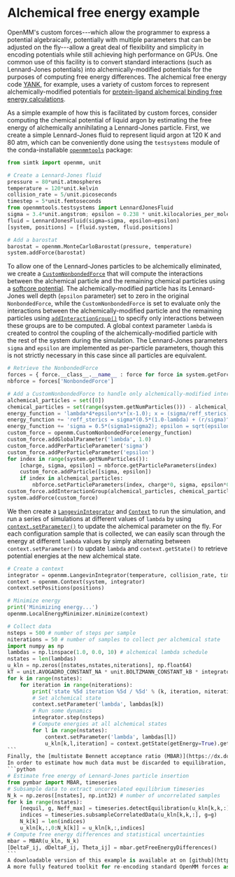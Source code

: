 # Alchemical free energy example

OpenMM's custom forces---which allow the programmer to express a potential algebraically, potentially with multiple parameters that can be adjusted on the fly---allow a great deal of flexibility and simplicity in encoding potentials while still achieving high performance on GPUs.
One common use of this facility is to convert standard interactions (such as Lennard-Jones potentials) into alchemically-modified potentials for the purposes of computing free energy differences.
The alchemical free energy code [YANK](http://github.com/choderalab/yank), for example, uses a variety of custom forces to represent alchemically-modified potentials for [protein-ligand alchemical binding free energy calculations](http://dx.doi.org/10.1007/s10822-013-9689-8).

As a simple example of how this is facilitated by custom forces, consider computing the chemical potential of liquid argon by estimating the free energy of alchemically annihilating a Lennard-Jones particle.
First, we create a simple Lennard-Jones fluid to represent liquid argon at 120 K and 80 atm, which can be conveniently done using the `testsystems` module of the conda-installable [`openmmtools`](http://github.com/choderalab/openmmtools) package:
```python
from simtk import openmm, unit

# Create a Lennard-Jones fluid
pressure = 80*unit.atmospheres
temperature = 120*unit.kelvin
collision_rate = 5/unit.picoseconds
timestep = 5*unit.femtoseconds
from openmmtools.testsystems import LennardJonesFluid
sigma = 3.4*unit.angstrom; epsilon = 0.238 * unit.kilocalories_per_mole
fluid = LennardJonesFluid(sigma=sigma, epsilon=epsilon)
[system, positions] = [fluid.system, fluid.positions]

# Add a barostat
barostat = openmm.MonteCarloBarostat(pressure, temperature)
system.addForce(barostat)
```
To allow one of the Lennard-Jones particles to be alchemically eliminated, we create a [`CustomNonbondedForce`](http://docs.openmm.org/7.1.0/api-python/generated/simtk.openmm.openmm.CustomNonbondedForce.html#simtk.openmm.openmm.CustomNonbondedForce) that will compute the interactions between the alchemical particle and the remaining chemical particles using a [softcore potential](http://dx.doi.org/10.1016/0009-2614(94)00397-1).
The alchemically-modified particle has its Lennard-Jones well depth (`epsilon` parameter) set to zero in the original `NonbondedForce`, while the `CustomNonbondedForce` is set to evaluate only the interactions between the alchemically-modified particle and the remaining particles using [`addInteractionGroup()`](http://docs.openmm.org/7.1.0/api-python/generated/simtk.openmm.openmm.CustomNonbondedForce.html#simtk.openmm.openmm.CustomNonbondedForce.addInteractionGroup) to specify only interactions between these groups are to be computed.
A global context parameter `lambda` is created to control the coupling of the alchemically-modified particle with the rest of the system during the simulation.
The Lennard-Jones parameters `sigma` and `epsilon` are implemented as per-particle parameters, though this is not strictly necessary in this case since all particles are equivalent.
```python
# Retrieve the NonbondedForce
forces = { force.__class__.__name__ : force for force in system.getForces() }
nbforce = forces['NonbondedForce']

# Add a CustomNonbondedForce to handle only alchemically-modified interactions
alchemical_particles = set([0])
chemical_particles = set(range(system.getNumParticles())) - alchemical_particles
energy_function = 'lambda*4*epsilon*x*(x-1.0); x = (sigma/reff_sterics)^6;'
energy_function += 'reff_sterics = sigma*(0.5*(1.0-lambda) + (r/sigma)^6)^(1/6);'
energy_function += 'sigma = 0.5*(sigma1+sigma2); epsilon = sqrt(epsilon1*epsilon2);'
custom_force = openmm.CustomNonbondedForce(energy_function)
custom_force.addGlobalParameter('lambda', 1.0)
custom_force.addPerParticleParameter('sigma')
custom_force.addPerParticleParameter('epsilon')
for index in range(system.getNumParticles()):
    [charge, sigma, epsilon] = nbforce.getParticleParameters(index)
    custom_force.addParticle([sigma, epsilon])
    if index in alchemical_particles:
        nbforce.setParticleParameters(index, charge*0, sigma, epsilon*0)
custom_force.addInteractionGroup(alchemical_particles, chemical_particles)
system.addForce(custom_force)
```
We then create a [`LangevinIntegrator`](http://docs.openmm.org/7.1.0/api-python/generated/simtk.openmm.openmm.LangevinIntegrator.html#simtk.openmm.openmm.LangevinIntegrator) and [`Context`](http://docs.openmm.org/7.1.0/api-python/generated/simtk.openmm.openmm.Context.html#simtk.openmm.openmm.Context) to run the simulation, and run a series of simulations at different values of `lambda` by using [`context.setParameter()`](http://docs.openmm.org/7.1.0/api-python/generated/simtk.openmm.openmm.Context.html#simtk.openmm.openmm.Context.setParameter) to update the alchemical parameter on the fly.
For each configuration sample that is collected, we can easily scan through the energy at different `lambda` values by simply alternating between `context.setParameter()` to update `lambda` and `context.getState()` to retrieve potential energies at the new alchemical state.
````python
# Create a context
integrator = openmm.LangevinIntegrator(temperature, collision_rate, timestep)
context = openmm.Context(system, integrator)
context.setPositions(positions)

# Minimize energy
print('Minimizing energy...')
openmm.LocalEnergyMinimizer.minimize(context)

# Collect data
nsteps = 500 # number of steps per sample
niterations = 50 # number of samples to collect per alchemical state
import numpy as np
lambdas = np.linspace(1.0, 0.0, 10) # alchemical lambda schedule
nstates = len(lambdas)
u_kln = np.zeros([nstates,nstates,niterations], np.float64)
kT = unit.AVOGADRO_CONSTANT_NA * unit.BOLTZMANN_CONSTANT_kB * integrator.getTemperature()
for k in range(nstates):
    for iteration in range(niterations):
        print('state %5d iteration %5d / %5d' % (k, iteration, niterations))
        # Set alchemical state
        context.setParameter('lambda', lambdas[k])
        # Run some dynamics
        integrator.step(nsteps)
        # Compute energies at all alchemical states
        for l in range(nstates):
            context.setParameter('lambda', lambdas[l])
            u_kln[k,l,iteration] = context.getState(getEnergy=True).getPotentialEnergy() / kT
```
Finally, the [multistate Bennett acceptance ratio (MBAR)](https://dx.doi.org/10.1063%2F1.2978177) is used to estimate the free energy of annihilating the particle using the conda-installable [`pymbar`](http://pymbar.org/) package.
In order to estimate how much data must be discarded to equilibration, we use a scheme for [automated equilibration detection](http://dx.doi.org/10.1021/acs.jctc.5b00784) and subsequent extraction of decorrelated samples found in the [`pymbar.timeseries`](http://github.com/choderalab/pymbar) module.
```python
# Estimate free energy of Lennard-Jones particle insertion
from pymbar import MBAR, timeseries
# Subsample data to extract uncorrelated equilibrium timeseries
N_k = np.zeros([nstates], np.int32) # number of uncorrelated samples
for k in range(nstates):
    [nequil, g, Neff_max] = timeseries.detectEquilibration(u_kln[k,k,:])
    indices = timeseries.subsampleCorrelatedData(u_kln[k,k,:], g=g)
    N_k[k] = len(indices)
    u_kln[k,:,0:N_k[k]] = u_kln[k,:,indices]
# Compute free energy differences and statistical uncertainties
mbar = MBAR(u_kln, N_k)
[DeltaF_ij, dDeltaF_ij, Theta_ij] = mbar.getFreeEnergyDifferences()
```
A downloadable version of this example is available at on [github](https://github.com/choderalab/openmm7tutorials/blob/master/alchemical-free-energy).
A more fully featured toolkit for re-encoding standard OpenMM forces as alchemically-modified custom forces is available via the conda-installable [`alchemy`](https://github.com/choderalab/alchemy) package.

